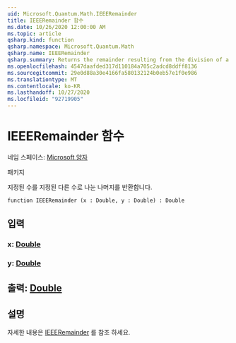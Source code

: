 ```yaml
---
uid: Microsoft.Quantum.Math.IEEERemainder
title: IEEERemainder 함수
ms.date: 10/26/2020 12:00:00 AM
ms.topic: article
qsharp.kind: function
qsharp.namespace: Microsoft.Quantum.Math
qsharp.name: IEEERemainder
qsharp.summary: Returns the remainder resulting from the division of a specified number by another specified number.
ms.openlocfilehash: 4547daafded317d110184a705c2adcd8ddff8136
ms.sourcegitcommit: 29e0d88a30e4166fa580132124b0eb57e1f0e986
ms.translationtype: MT
ms.contentlocale: ko-KR
ms.lasthandoff: 10/27/2020
ms.locfileid: "92719905"
---
```

# <a name="ieeeremainder-function"></a>IEEERemainder 함수

네임 스페이스: [Microsoft 양자](xref:Microsoft.Quantum.Math)

패키지 [](https://nuget.org/packages/)


지정된 수를 지정된 다른 수로 나눈 나머지를 반환합니다.

```qsharp
function IEEERemainder (x : Double, y : Double) : Double
```


## <a name="input"></a>입력

### <a name="x--double"></a>x: [Double](xref:microsoft.quantum.lang-ref.double)




### <a name="y--double"></a>y: [Double](xref:microsoft.quantum.lang-ref.double)





## <a name="output--double"></a>출력: [Double](xref:microsoft.quantum.lang-ref.double)



## <a name="remarks"></a>설명

자세한 내용은 [IEEERemainder](https://docs.microsoft.com/dotnet/api/system.math.ieeeremainder) 를 참조 하세요.
